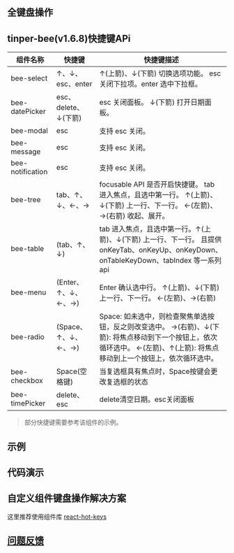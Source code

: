 ## 全键盘操作

## tinper-bee(v1.6.8)快捷键APi

| 组件名称 | 快捷键 | 快捷键描述 |
| --- | --- | --- |
| bee-select | ↑、↓、esc、enter |   ↑(上箭)、↓(下箭) 切换选项功能。 esc 关闭下拉项。enter 选中下拉框。 
| bee-datePicker | esc、delete、↓(下箭) |  esc 关闭面板。 ↓(下箭) 打开日期面板。|
| bee-modal | esc | 支持 esc 关闭。|
| bee-message | esc | 支持 esc 关闭。|
| bee-notification | esc | 支持 esc 关闭。|
| bee-tree | tab、↑、↓、←、→ |  focusable API 是否开启快捷键。 tab 进入焦点，且选中第一行。 ↑(上箭)、↓(下箭) 上一行、下一行。 ←(左箭)、→(右箭) 收起、展开。 |
| bee-table | (tab、↑、↓) |  tab 进入焦点，且选中第一行。↑(上箭)、↓(下箭) 上一行、下一行。 且提供onKeyTab、onKeyUp、onKeyDown、onTableKeyDown、tabIndex 等一系列api |
| bee-menu | (Enter、↑、↓、←、→) | Enter 确认选中行。 ↑(上箭)、↓(下箭) 上一行、下一行。 ←(左箭)、→(右箭)  |
| bee-radio | (Space、↑、↓、←、→) |  Space: 如未选中，则检查聚焦单选按钮，反之则改变选中。  →(右箭)、↓(下箭):  将焦点移动到下一个按钮上，依次循环选中。  ←(左箭)、↑(上箭):  将焦点移动到上一个按钮上，依次循环选中。 |
| bee-checkbox | Space(空格键) | 当复选框具有焦点时，Space按键会更改复选框的状态 |
| bee-timePicker | delete、esc| delete清空日期。esc关闭面板|

> 部分快捷键需要参考该组件的示例。

## 示例

## 代码演示

## 自定义组件键盘操作解决方案

这里推荐使用组件库 [react-hot-keys](https://github.com/jaywcjlove/react-hotkeys)

## [问题反馈](https://github.com/iuap-design/tinper-bee/issues)

